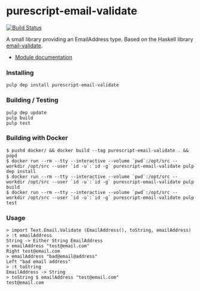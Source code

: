 
purescript-email-validate
==================

[![Build Status](https://travis-ci.org/cdepillabout/purescript-email-validate?branch=master)](https://travis-ci.org/cdepillabout/purescript-email-validate)

A small library providing an EmailAddress type.  Based on the Haskell library [email-validate](https://hackage.haskell.org/package/email-validate).

- [Module documentation](docs/Text/Parsing/)

### Installing

    pulp dep install purescript-email-validate

### Building / Testing

    pulp dep update
    pulp build
    pulp test

### Building with Docker

```
$ pushd docker/ && docker build --tag purescript-email-validate . && popd
$ docker run --rm --tty --interactive --volume `pwd`:/opt/src --workdir /opt/src --user `id -u`:`id -g` purescript-email-validate pulp dep install
$ docker run --rm --tty --interactive --volume `pwd`:/opt/src --workdir /opt/src --user `id -u`:`id -g` purescript-email-validate pulp build
$ docker run --rm --tty --interactive --volume `pwd`:/opt/src --workdir /opt/src --user `id -u`:`id -g` purescript-email-validate pulp test
```

### Usage

```
> import Text.Email.Validate (EmailAddress(), toString, emailAddress)
> :t emailAddress
String -> Either String EmailAddress
> emailAddress "test@email.com"
Right test@email.com
> emailAddress "bad@email@address"
Left "bad email address"
> :t toString
EmailAddress -> String
> toString $ emailAddress "test@email.com"
test@email.com
```
